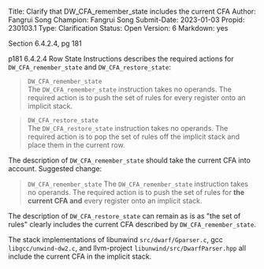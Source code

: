 Title:       Clarify that DW_CFA_remember_state includes the current CFA
Author:      Fangrui Song
Champion:    Fangrui Song
Submit-Date: 2023-01-03
Propid:      230103.1
Type:        Clarification
Status:      Open
Version:     6
Markdown:    yes

Section 6.4.2.4, pg 181

p181 6.4.2.4 Row State Instructions describes the required actions for 
`DW_CFA_remember_state` and `DW_CFA_restore_state`:

>   `DW_CFA_remember_state`  
>   The `DW_CFA_remember_state` instruction takes no operands. The required 
>   action is to push the set of rules for every register onto an implicit stack.
  
>   `DW_CFA_restore_state`  
>   The `DW_CFA_restore_state` instruction takes no operands. The required action
>   is to pop the set of rules off the implicit stack and place them in the current row.

The description of `DW_CFA_remember_state` should take the current CFA into 
account. Suggested change:

>   `DW_CFA_remember_state`
>   The `DW_CFA_remember_state` instruction takes no operands. The required 
>   action is to push the set of rules for **the current CFA and** every 
>   register onto an implicit stack.

The description of `DW_CFA_restore_state` can remain as is as "the set of 
rules" clearly includes the current CFA described by `DW_CFA_remember_state`.

The stack implementations of libunwind `src/dwarf/Gparser.c`, gcc 
`libgcc/unwind-dw2.c`, and llvm-project `libunwind/src/DwarfParser.hpp` all 
include the current CFA in the implicit stack.

